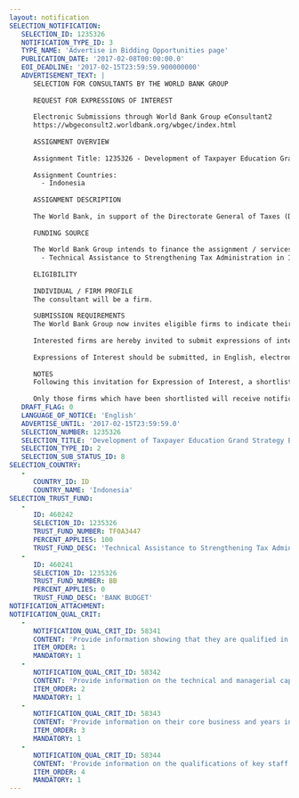 ```yaml
---
layout: notification
SELECTION_NOTIFICATION: 
   SELECTION_ID: 1235326
   NOTIFICATION_TYPE_ID: 3
   TYPE_NAME: 'Advertise in Bidding Opportunities page'
   PUBLICATION_DATE: '2017-02-08T00:00:00.0'
   EOI_DEADLINE: '2017-02-15T23:59:59.900000000'
   ADVERTISEMENT_TEXT: |
      SELECTION FOR CONSULTANTS BY THE WORLD BANK GROUP
      
      REQUEST FOR EXPRESSIONS OF INTEREST
      
      Electronic Submissions through World Bank Group eConsultant2
      https://wbgeconsult2.worldbank.org/wbgec/index.html
      
      ASSIGNMENT OVERVIEW
      
      Assignment Title: 1235326 - Development of Taxpayer Education Grand Strategy Blueprint
      
      Assignment Countries:
        - Indonesia
      
      ASSIGNMENT DESCRIPTION
      
      The World Bank, in support of the Directorate General of Taxes (DGT) of the Ministry of Finance (MoF), of the Republic of Indonesia, is currently seeking the services of a consulting firm to support DGT in developing a blueprint of taxpayer education grand strategy. With the objective to enhance taxpayers voluntary compliance and increase revenue collection, DGT has decided to innovate their communication models focusing on education of registered and potential taxpayers. Taking into account the result from the feasibility study and recently completed taxpayer survey on knowledge in taxation, DGT is planning to develop a comprehensive blueprint of taxpayer education grand strategy. It is expected that by shifting the communication channel more toward educating taxpayers either registered or potential taxpayers, DGT will be able to gradually improve taxpayers voluntary compliance in the near future.
      
      FUNDING SOURCE
      
      The World Bank Group intends to finance the assignment / services described below under the following:
        - Technical Assistance to Strengthening Tax Administration in Indonesia
      
      ELIGIBILITY
      
      INDIVIDUAL / FIRM PROFILE
      The consultant will be a firm. 
      
      SUBMISSION REQUIREMENTS
      The World Bank Group now invites eligible firms to indicate their interest in providing the services. Interested firms must provide information indicating that they are qualified to perform the services (brochures, description of similar assignments, experience in similar conditions, availability of appropriate skills among staff, etc. for firms; CV and cover letter for individuals).  Please note that the total size of all attachments should be less than 5MB.  Consultants may associate to enhance their qualifications.
      
      Interested firms are hereby invited to submit expressions of interest.
      
      Expressions of Interest should be submitted, in English, electronically through World Bank Group eConsultant2 (https://wbgeconsult2.worldbank.org/wbgec/index.html)
      
      NOTES
      Following this invitation for Expression of Interest, a shortlist of qualified firms will be formally invited to submit proposals. Shortlisting and selection will be subject to the availability of funding.
      
      Only those firms which have been shortlisted will receive notification. No debrief will be provided to firms which have not been shortlisted.
   DRAFT_FLAG: 0
   LANGUAGE_OF_NOTICE: 'English'
   ADVERTISE_UNTIL: '2017-02-15T23:59:59.0'
   SELECTION_NUMBER: 1235326
   SELECTION_TITLE: 'Development of Taxpayer Education Grand Strategy Blueprint'
   SELECTION_TYPE_ID: 2
   SELECTION_SUB_STATUS_ID: 8
SELECTION_COUNTRY: 
   - 
      COUNTRY_ID: ID
      COUNTRY_NAME: 'Indonesia'
SELECTION_TRUST_FUND: 
   - 
      ID: 460242
      SELECTION_ID: 1235326
      TRUST_FUND_NUMBER: TF0A3447
      PERCENT_APPLIES: 100
      TRUST_FUND_DESC: 'Technical Assistance to Strengthening Tax Administration in Indonesia'
   - 
      ID: 460241
      SELECTION_ID: 1235326
      TRUST_FUND_NUMBER: BB
      PERCENT_APPLIES: 0
      TRUST_FUND_DESC: 'BANK BUDGET'
NOTIFICATION_ATTACHMENT: 
NOTIFICATION_QUAL_CRIT: 
   - 
      NOTIFICATION_QUAL_CRIT_ID: 58341
      CONTENT: 'Provide information showing that they are qualified in the field of the assignment.'
      ITEM_ORDER: 1
      MANDATORY: 1
   - 
      NOTIFICATION_QUAL_CRIT_ID: 58342
      CONTENT: 'Provide information on the technical and managerial capabilities of the firm.'
      ITEM_ORDER: 2
      MANDATORY: 1
   - 
      NOTIFICATION_QUAL_CRIT_ID: 58343
      CONTENT: 'Provide information on their core business and years in business.'
      ITEM_ORDER: 3
      MANDATORY: 1
   - 
      NOTIFICATION_QUAL_CRIT_ID: 58344
      CONTENT: 'Provide information on the qualifications of key staff.'
      ITEM_ORDER: 4
      MANDATORY: 1
---
```

